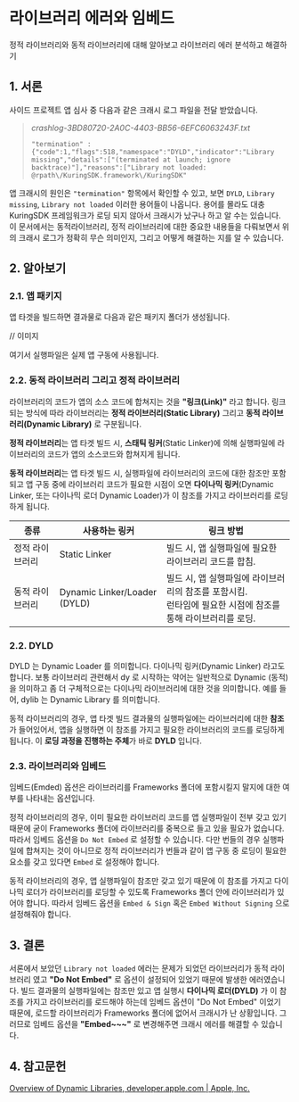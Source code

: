 # 라이브러리 에러와 임베드

정적 라이브러리와 동적 라이브러리에 대해 알아보고 라이브러리 에러 분석하고 해결하기

## 1. 서론

사이드 프로젝트 앱 심사 중 다음과 같은 크래시 로그 파일을 전달 받았습니다.

> *crashlog-3BD80720-2A0C-4403-BB56-6EFC6063243F.txt*
>
> ```
> "termination" : {"code":1,"flags":518,"namespace":"DYLD","indicator":"Library missing","details":["(terminated at launch; ignore backtrace)"],"reasons":["Library not loaded: @rpath\/KuringSDK.framework\/KuringSDK"
> ```

앱 크래시의 원인은 `"termination"` 항목에서 확인할 수 있고, 보면 `DYLD`, `Library missing`, `Library not loaded` 이러한 용어들이 나옵니다. 용어를 몰라도 대충 KuringSDK 프레임워크가 로딩 되지 않아서 크래시가 났구나 하고 알 수는 있습니다. 
이 문서에서는 동적라이브러리, 정적 라이브러리에 대한 중요한 내용들을 다뤄보면서 위의 크래시 로그가 정확히 무슨 의미인지, 그리고 어떻게 해결하는 지를 알 수 있습니다.

## 2. 알아보기

### 2.1. 앱 패키지

앱 타겟을 빌드하면 결과물로 다음과 같은 패키지 폴더가 생성됩니다.

// 이미지

여기서 실행파일은 실제 앱 구동에 사용됩니다.

### 2.2. 동적 라이브러리 그리고 정적 라이브러리

라이브러리의 코드가 앱의 소스 코드에 합쳐지는 것을 **"링크(Link)"** 라고 합니다. 링크 되는 방식에 따라 라이브러리는 **정적 라이브러리(Static Library)** 그리고 **동적 라이브러리(Dynamic Library)** 로 구분됩니다.

**정적 라이브러리**는 앱 타겟 빌드 시, **스태틱 링커**(Static Linker)에 의해 실행파일에 라이브러리의 코드가 앱의 소스코드와 합쳐지게 됩니다. 

**동적 라이브러리**는 앱 타겟 빌드 시, 실행파일에 라이브러리의 코드에 대한 참조만 포함되고 앱 구동 중에 라이브러리 코드가 필요한 시점이 오면 **다이나믹 링커**(Dynamic Linker, 또는 다이나믹 로더 Dynamic Loader)가 이 참조를 가지고 라이브러리를 로딩하게 됩니다.

| 종류 | 사용하는 링커 | 링크 방법 |
| --- | --- | --- |
| 정적 라이브러리 | Static Linker | 빌드 시, 앱 실행파일에 필요한 라이브러리 코드를 합침. |
| 동적 라이브러리 | Dynamic Linker/Loader (DYLD) | 빌드 시, 앱 실행파일에 라이브러리의 참조를 포함시킴.</br> 런타임에 필요한 시점에 참조를 통해 라이브러리를 로딩. |

### 2.2. DYLD

DYLD 는 Dynamic Loader 를 의미합니다. 다이나믹 링커(Dynamic Linker) 라고도 합니다. 보통 라이브러리 관련해서 dy 로 시작하는 약어는 일반적으로 Dynamic (동적) 을 의미하고 좀 더 구체적으로는 다이나믹 라이브러리에 대한 것을 의미합니다. 예를 들어, dylib 는 Dynamic Library 를 의미합니다.

동적 라이브러리의 경우, 앱 타겟 빌드 결과물의 실행파일에는 라이브러리에 대한 **참조** 가 들어있어서, 앱을 실행하면 이 참조를 가지고 필요한 라이브러리의 코드를 로딩하게 됩니다. 이 **로딩 과정을 진행하는 주체**가 바로 **DYLD** 입니다.

### 2.3. 라이브러리와 임베드

임베드(Emded) 옵션은 라이브러리를 Frameworks 폴더에 포함시킬지 말지에 대한 여부를 나타내는 옵션입니다.

정적 라이브러리의 경우, 이미 필요한 라이브러리 코드를 앱 실행파일이 전부 갖고 있기 때문에 굳이 Frameworks 폴더에 라이브러리를 중복으로 들고 있을 필요가 없습니다. 따라서 임베드 옵션을 `Do Not Embed` 로 설정할 수 있습니다. 다만 번들의 경우 실행파일에 합쳐지는 것이 아니므로 정적 라이브러리가 번들과 같이 앱 구동 중 로딩이 필요한 요소를 갖고 있다면 `Embed` 로 설정해야 합니다.

동적 라이브러리의 경우, 앱 실행파일이 참조만 갖고 있기 때문에 이 참조를 가지고 다이나믹 로더가 라이브러리를 로딩할 수 있도록 Frameworks 폴더 안에 라이브러리가 있어야 합니다. 따라서 임베드 옵션을 `Embed & Sign` 혹은 `Embed Without Signing` 으로 설정해줘야 합니다.

## 3. 결론

서론에서 보았던 `Library not loaded` 에러는 문제가 되었던 라이브러리가 동적 라이브러리 였고 **"Do Not Embed"** 로 옵션이 설정되어 있었기 때문에 발생한 에러였습니다.
빌드 결과물의 실행파일에는 참조만 있고 앱 실행시 **다이나믹 로더(DYLD)** 가 이 참조를 가지고 라이브러리를 로드해야 하는데 임베드 옵션이 "Do Not Embed" 이었기 때문에, 로드할 라이브러리가 Frameworks 폴더에 없어서 크래시가 난 상황입니다.
그러므로 임베드 옵션을 **"Embed~~~"** 로 변경해주면 크래시 에러를 해결할 수 있습니다.

## 4. 참고문헌

[Overview of Dynamic Libraries, developer.apple.com | Apple, Inc.](https://developer.apple.com/library/archive/documentation/DeveloperTools/Conceptual/DynamicLibraries/100-Articles/OverviewOfDynamicLibraries.html)